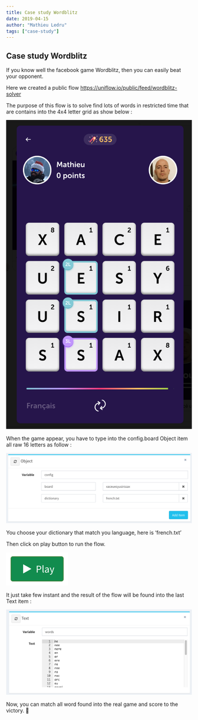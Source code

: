 ```yaml
---
title: Case study Wordblitz
date: 2019-04-15
author: "Mathieu Ledru"
tags: ["case-study"]
---
```


## Case study Wordblitz

If you know well the facebook game Wordblitz, then you can easily beat your opponent.

Here we created a public flow https://uniflow.io/public/feed/wordblitz-solver

The purpose of this flow is to solve find lots of words in restricted time that are contains into the 4x4 letter grid as show below :

![wordblitz](images/wordblitz.png)

When the game appear, you have to type into the config.board Object item all raw 16 letters as follow :

![config](images/config.png)

You choose your dictionary that match you language, here is ‘french.txt’

Then click on play button to run the flow.

![play](images/play.png)

It just take few instant and the result of the flow will be found into the last Text item :

![result](images/result.png)

Now, you can match all word found into the real game and score to the victory. 🎉
